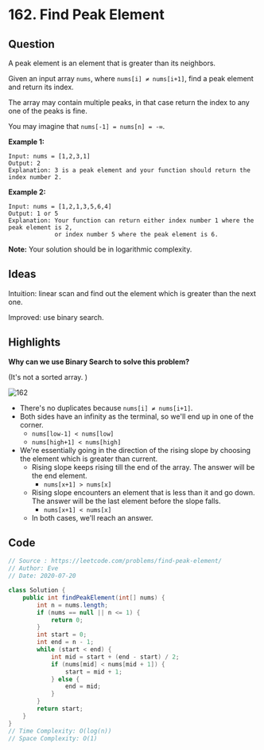 # 162. Find Peak Element

## Question

A peak element is an element that is greater than its neighbors.

Given an input array `nums`, where `nums[i] ≠ nums[i+1]`, find a peak element and return its index.

The array may contain multiple peaks, in that case return the index to any one of the peaks is fine.

You may imagine that `nums[-1] = nums[n] = -∞`.

**Example 1:**

```
Input: nums = [1,2,3,1]
Output: 2
Explanation: 3 is a peak element and your function should return the index number 2.
```

**Example 2:**

```
Input: nums = [1,2,1,3,5,6,4]
Output: 1 or 5 
Explanation: Your function can return either index number 1 where the peak element is 2, 
             or index number 5 where the peak element is 6.
```

**Note:** Your solution should be in logarithmic complexity.

## Ideas

Intuition: linear scan and find out the element which is greater than the next one. 

Improved: use binary search. 

## Highlights

**Why can we use Binary Search to solve this problem?**

(It's not a sorted array. )

![162](C:\Users\shenm\Desktop\CS\Leetcode\images\162.png)

* There's no duplicates because `nums[i] ≠ nums[i+1]`.
* Both sides have an infinity as the terminal, so we'll end up in one of the corner.
  * `nums[low-1] < nums[low]`
  * `nums[high+1] < nums[high]`
* We're essentially going in the direction of the rising slope by choosing the element which is greater than current. 
  * Rising slope keeps rising till the end of the array. The answer will be the end element. 
    * `nums[x+1] > nums[x]`
  * Rising slope encounters an element that is less than it and go down. The answer will be the last element before the slope falls.
    * `nums[x+1] < nums[x]`
  * In both cases, we'll reach an answer.

## Code

```java
// Source : https://leetcode.com/problems/find-peak-element/
// Author: Eve
// Date: 2020-07-20

class Solution {
    public int findPeakElement(int[] nums) {
        int n = nums.length;
        if (nums == null || n <= 1) {
            return 0;
        }
        int start = 0;
        int end = n - 1;
        while (start < end) {
            int mid = start + (end - start) / 2;
            if (nums[mid] < nums[mid + 1]) {
                start = mid + 1;
            } else {
                end = mid;
            }
        }
        return start;
    }
}
// Time Complexity: O(log(n))
// Space Complexity: O(1)
```

